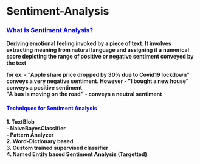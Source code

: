 # Sentiment-Analysis

### <font color='blue'>What is Sentiment Analysis?</font>

**Deriving emotional feeling invoked by a piece of text. It involves extracting meaning from natural language and assigning it a numerical score depicting the range of positive or negative sentiment conveyed by the text**<br>

**for ex. - "Apple share price dropped by 30% due to Covid19 lockdown" conveys a very negative sentiment. However - "I bought a new house" conveys a positive sentiment**<br>
**"A bus is moving on the road" - conveys a neutral sentiment**

#### <font color='blue'>Techniques for Sentiment Analysis</font>
**1. TextBlob<br>
    - NaiveBayesClassifier<br>
    - Pattern Analyzer<br>
2. Word-Dictionary based <br>
3. Custom trained supervised classifier<br>
4. Named Entity based Sentiment Analysis (Targetted)**
